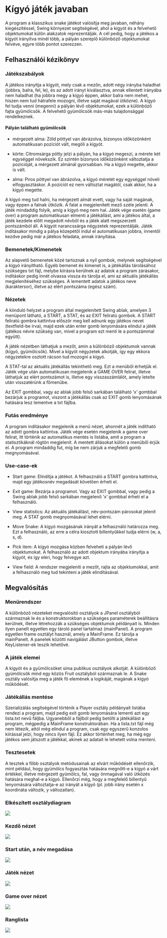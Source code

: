 # Kígyó játék javaban

A program a klasszikus snake játékot valósítja meg javaban, néhány kiegészítéssel, Swing környezet 
segítségével, ahol a kígyót és a felvehető objektumokat külön alakzatok reprezentálják. 
A cél pedig, hogy a játékos a kígyót irányítva minél több, a pályán szereplő különböző 
objektumokat felvéve, egyre több pontot szerezzen.

## Felhasználói kézikönyv

### Játékszabályok

A játékos irányítja a kígyót, mely csak a mezőn, adott négy irányba haladhat (jobbra, balra, fel, 
le), és az adott irányt kiválasztva, annak ellentett irányába nem haladhat (ha jobbra megy a 
kígyó éppen, akkor balra nem mehet, hiszen nem tud hátrafele mozogni, illetve saját magával 
ütközne). A kígyó fel tudja venni (megenni) a pályán lévő objektumokat, ezek a különböző fajta 
gyümölcsök. A felvehető gyümölcsök más-más tulajdonsággal rendelkeznek. 

#### Pályán található gyümölcsök

- mérgezett alma: Zöld pöttyel van ábrázolva, bizonyos időközönként automatikusan pozíciót 
vált, megöli a kígyót.

- körte: Citromsárga pötty jelzi a pályán, ha a kígyó megeszi, a mérete két egységgel növekszik. 
Ez szintén bizonyos időközönként változtatja a pozícióját, a mérgezett almánál gyorsabban. Ha 
a kígyó megette, akkor is vált.

- alma: Piros pöttyel van ábrázolva, a kígyó méretét egy egységgel növeli elfogyasztáskor. A 
pozíciót ez nem változtat magától, csak akkor, ha a kígyó megette.

A kígyó meg tud halni, ha mérgezett almát evett, vagy ha saját magának, vagy éppen a falnak 
ütközik. A falat a megjelenített mező széle jelenti. A játék mindaddig folyik, amíg a kígyó meg 
nem hal. Játék vége esetén (game over) a program automatikusan elmenti a játékállást, ami a 
játékos által, a játék kezdete előtt megadott névből és a játék alatt megszerzett pontszámból áll.
A kígyót narancssárga négyzetek reprezentálják. Játék indításakor mindig a pálya közepétől 
indul el automatikusan jobbra, innentől kezdve pedig már a játékos feladata, annak irányítása.

### Bemenetek/Kimenetek

Az alapvető bemenetek közé tartoznak a nyíl gombok, melynek segítségével a kígyó 
irányítható. Egyéb bemenet és kimenet is, a játékállás tárolásához szükséges txt fájl, melybe 
kiírásra kerülnek az adatok a program zárásakor, indításkor pedig innét olvassa vissza és tárolja 
el, ami az aktuális játékállás megjelenítéséhez szükséges. A lementett adatok a játékos neve 
(karaktersor), illetve az elért pontszáma (egész szám).

### Nézetek

A kiinduló helyzet a program által megjelenített Swing ablak, amelyen 3 menüpont látható, a 
START, a STAT, és az EXIT feliratú gombok. 
A START feliratú gombra kattintva először meg kell adnunk egy játékos nevet (textfield-be 
írva), majd ezek után enter gomb lenyomására elindul a játék (játékos névre szükség van, mivel 
a program ezt menti le a pontszámmal együtt). 

A játék nézetben láthatjuk a mezőt, amin a különböző objektumok vannak (kígyó, gyümölcsök). 
Mivel a kígyót négyzetek alkotják, így egy ekkora négyzetekre osztott rácson tud mozogni a 
kígyó.

A STAT-tal az aktuális játékállás tekinthető meg. Ezt a menüből érhetjük el. Játék vége után 
automatikusan megjelenik a GAME OVER felirat, illetve láthatjuk az elért pontszámot is, 
illetve egy visszaszámlálót, amely letelte után visszatérünk a főmenübe.

Az EXIT gombbal, vagy az ablak jobb felső sarkában található ’x’ gombbal bezárjuk a 
programot, viszont a játékállás csak az EXIT gomb lenyomásának hatására lesz lementve a txt 
fájlba.

### Futás eredménye

A program indításakor megjelenik a menü nézet, ahonnét a játék indítható az adott gombra 
kattintva. Játék vége esetén megjelenik a game over felirat, itt történik az automatikus mentés 
is listába, amit a program a statisztikáknál rögtön megjelenít. A mentett állásokat külön a 
menüből érjük el. A program mindaddig fut, míg be nem zárjuk a megfelelő gomb 
megnyomásával.


### Use-case-ek

- Start game: Elindítja a játékot. A felhasználó a START gombra kattintva, majd egy játékosnév 
megadását követően érheti el.

- Exit game: Bezárja a programot. Vagy az EXIT gombbal, vagy pedig a Swing ablak jobb felső 
sarkában megjelenő ’x’ gombbal érheti el a felhasználó.

- View statistics: Az aktuális játékállást, név-pontszám párosokat jelenít meg. A STAT gomb 
megnyomásával lehet elérni.

- Move Snake: A kígyó mozgásának irányát a felhasználó határozza meg. Ezt a felhasználó, az 
erre a célra kiosztott billentyűkkel tudja elérni (w, a, s, d).

- Pick item: A kígyó mozgása közben felveheti a pályán lévő objektumokat. A felhasználó az 
adott objektum irányába irányítja a kígyót, és így eléri, hogy felvegye azt.

- View field: A rendszer megjeleníti a mezőt, rajta az objektumokkal, amit a felhasználó meg 
tud tekinteni a játék elindításával.

## Megvalósítás

### Menürendszer

A különböző nézeteket megvalósító osztályok a JPanel osztályból származnak le és a 
konstruktorokban a szükséges paraméterek beállításra kerülnek, illetve létrehozzák a szükséges 
objektumok példányait is. Minden ilyen panelt egyetlen egy tároló panel tartalmaz (mainPanel). 
A program egyetlen frame osztályt használ, amely a MainFrame. Ez tárolja a mainPanelt. A
panelek közötti navigálást JButton gombok, illetve KeyListener-ek teszik lehetővé.

### A játék elemei

A kígyót és a gyümölcsöket sima publikus osztályok alkotját. A különböző gyümölcsök mind 
egy közös Fruit osztályból származnak le. A Snake osztály valósítja meg a játék fő elemének a 
logikáját, magának a kígyó működését.

### Játékállás mentése

Szerializálás segítségével történik a Player osztály példányait listába rendezi a program, majd 
pedig exit gomb lenyomására lementi azt egy lista.txt nevű fáljba. Ugyanebből a fájlból pedig 
betölti a játékállást a program, mégpedig a MainFrame konstruktorában. Ha a lista.txt fájl még 
nem létezik, attól még elindul a program, csak egy egyszerű konzolos kiírással jelzi, hogy nincs 
ilyen fájl. Ez akkor történhet meg, ha még egy játékos sem játszott a játékkal, akinek az adatait 
le lehetett volna menteni.

### Tesztesetek

A tesztek a főbb osztályok metódusainak az elvárt működését ellenőrzik, mint például, hogy 
gyümölcs fogyasztás hatására megnőtt-e a kígyó a várt értékkel, illetve mérgezett gyümölcs, 
fal, vagy önmagával való ütközés hatására meghal-e a kígyó. Ellenőrzi még, hogy a megfelelő 
billentyű lenyomására változtatja-e az irányát a kígyó (pl. jobb irány esetén x koordináta 
változik, y változatlan).

### Elkészített osztálydiagram
![](uml.png)


### Kezdő nézet
![](1.png)

### Start után, a név megadása
![](2.png)

### Játék nézet
![](3.png)

### Game over nézet
![](4.png)

### Ranglista
![](5.png)